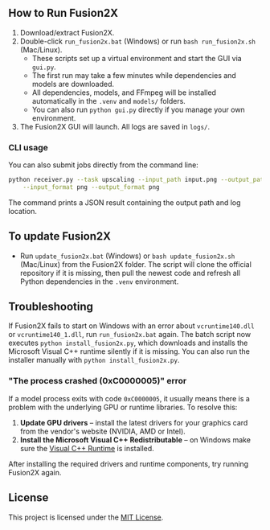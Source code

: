 ## How to Run Fusion2X

1. Download/extract Fusion2X.
2. Double-click `run_fusion2x.bat` (Windows) or run `bash run_fusion2x.sh` (Mac/Linux).
   - These scripts set up a virtual environment and start the GUI via `gui.py`.
   - The first run may take a few minutes while dependencies and models are downloaded.
   - All dependencies, models, and FFmpeg will be installed automatically in the `.venv` and `models/` folders.
   - You can also run `python gui.py` directly if you manage your own environment.
3. The Fusion2X GUI will launch. All logs are saved in `logs/`.

### CLI usage

You can also submit jobs directly from the command line:

```bash
python receiver.py --task upscaling --input_path input.png --output_path out_dir \
    --input_format png --output_format png
```

The command prints a JSON result containing the output path and log location.


## To update Fusion2X


- Run `update_fusion2x.bat` (Windows) or `bash update_fusion2x.sh` (Mac/Linux)
  from the Fusion2X folder. The script will clone the official repository if it
  is missing, then pull the newest code and refresh all Python dependencies in
  the `.venv` environment.

## Troubleshooting


If Fusion2X fails to start on Windows with an error about `vcruntime140.dll`
or `vcruntime140_1.dll`, run `run_fusion2x.bat` again. The batch script now
executes `python install_fusion2x.py`, which downloads and installs the
Microsoft Visual C++ runtime silently if it is missing. You can also run the
installer manually with `python install_fusion2x.py`.

### "The process crashed (0xC0000005)" error

If a model process exits with code `0xC0000005`, it usually means there is a
problem with the underlying GPU or runtime libraries. To resolve this:

1. **Update GPU drivers** – install the latest drivers for your graphics card
   from the vendor's website (NVIDIA, AMD or Intel).
2. **Install the Microsoft Visual C++ Redistributable** – on Windows make sure
   the [Visual C++ Runtime](https://learn.microsoft.com/cpp/windows/latest-supported-vc-redist)
   is installed.

After installing the required drivers and runtime components, try running
Fusion2X again.


## License

This project is licensed under the [MIT License](LICENSE).
